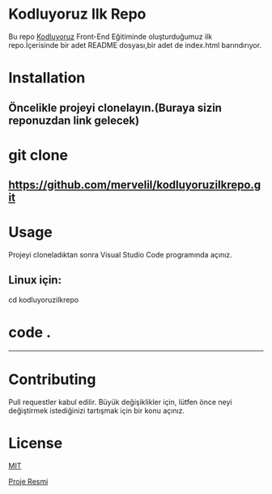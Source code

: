 # **Kodluyoruz Ilk Repo**
Bu repo [Kodluyoruz](https://www.kodluyoruz.org/) Front-End Eğitiminde oluşturduğumuz ilk repo.İçerisinde bir adet README dosyası,bir adet de index.html barındırıyor.
# **Installation**
Öncelikle projeyi clonelayın.(Buraya sizin reponuzdan link gelecek)
------
# git clone 
 https://github.com/mervelil/kodluyoruzilkrepo.git
-----
# **Usage**
Projeyi cloneladıktan sonra Visual Studio Code programında açınız.

Linux için:
----
cd kodluyoruzilkrepo
# code .
----
# **Contributing**
Pull requestler kabul edilir. Büyük değişiklikler için, lütfen önce neyi değiştirmek istediğinizi tartışmak için bir konu açınız.
# **License**
[MIT](https://choosealicense.com/licenses/mit/)

[Proje Resmi](SS.png)
